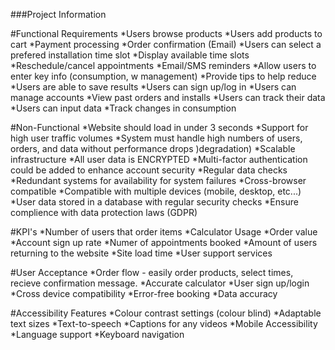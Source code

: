 ###Project Information

#Functional Requirements 
*Users browse products
*Users add products to cart
*Payment processing
*Order confirmation (Email)
*Users can select a prefered installation time slot
*Display available time slots
*Reschedule/cancel appointments
*Email/SMS reminders
*Allow users to enter key info (consumption, w management)
*Provide tips to help reduce
*Users are able to save results
*Users can sign up/log in
*Users can manage accounts
*View past orders and installs
*Users can track their data
*Users can input data
*Track changes in consumption

#Non-Functional
*Website should load in under 3 seconds
*Support for high user traffic volumes
*System must handle high numbers of users, orders, and data without performance drops )degradation)
*Scalable infrastructure
*All user data is ENCRYPTED
*Multi-factor authentication could be added to enhance account security
*Regular data checks
*Redundant systems for availability for system failures
*Cross-browser compatible
*Compatible with multiple devices (mobile, desktop, etc...)
*User data stored in a database with regular security checks
*Ensure complience with data protection laws (GDPR)

#KPI's
*Number of users that order items
*Calculator Usage
*Order value
*Account sign up rate
*Numer of appointments booked
*Amount of users returning to the website
*Site load time
*User support services

#User Acceptance
*Order flow - easily order products, select times, recieve confirmation message.
*Accurate calculator
*User sign up/login
*Cross device compatibility
*Error-free booking
*Data accuracy

#Accessibility Features
*Colour contrast settings (colour blind)
*Adaptable text sizes
*Text-to-speech
*Captions for any videos
*Mobile Accessibility
*Language support
*Keyboard navigation

